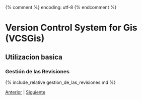{% comment %} encoding: utf-8 {% endcomment %}

# Version Control System for Gis (VCSGis)

## Utilizacion basica

### Gestión de las Revisiones

{% include_relative gestion_de_las_revisiones.md %}
 
[Anterior](ciclo_de_trabajo_basico/revisando_cambios_realizados_t.md) | [Siguiente](exportar_datos_desde_el_repositorio_t.md)
